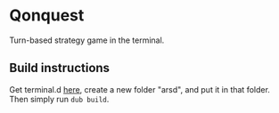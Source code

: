 # Qonquest
Turn-based strategy game in the terminal.
## Build instructions
Get terminal.d [here](https://github.com/adamdruppe/arsd/blob/master/terminal.d), create a new folder "arsd", and put it in that folder. Then simply run `dub build`.
